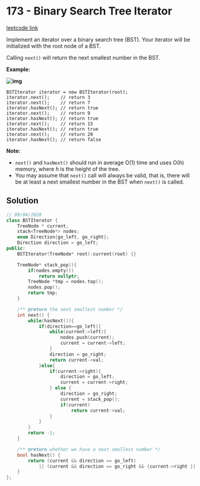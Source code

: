# 173 - Binary Search Tree Iterator

[leetcode link](https://leetcode.com/problems/binary-search-tree-iterator/)

Implement an iterator over a binary search tree (BST). Your iterator will be initialized with the root node of a BST.

Calling `next()` will return the next smallest number in the BST.

**Example:**

**![img](https://assets.leetcode.com/uploads/2018/12/25/bst-tree.png)**

```
BSTIterator iterator = new BSTIterator(root);
iterator.next();    // return 3
iterator.next();    // return 7
iterator.hasNext(); // return true
iterator.next();    // return 9
iterator.hasNext(); // return true
iterator.next();    // return 15
iterator.hasNext(); // return true
iterator.next();    // return 20
iterator.hasNext(); // return false
```

**Note:**

- `next()` and `hasNext()` should run in average O(1) time and uses O(*h*) memory, where *h* is the height of the tree.
- You may assume that `next()` call will always be valid, that is, there will be at least a next smallest number in the BST when `next()` is called.

## Solution

```cpp
// 09/04/2020
class BSTIterator {
    TreeNode * current;
    stack<TreeNode*> nodes;
    enum Direction{go_left, go_right};
    Direction direction = go_left;
public:
    BSTIterator(TreeNode* root):current(root) {}

    TreeNode* stack_pop(){
        if(nodes.empty())
            return nullptr;
        TreeNode *tmp = nodes.top();
        nodes.pop();
        return tmp;
    }

    /** @return the next smallest number */
    int next() {
        while(hasNext()){
            if(direction==go_left){
                while(current->left){
                    nodes.push(current);
                    current = current->left;
                }
                direction = go_right;
                return current->val;
            }else{
                if(current->right){
                    direction = go_left;
                    current = current->right;
                } else {
                    direction = go_right;
                    current = stack_pop();
                    if(current)
                        return current->val;
                } 
            }
        }
        return -1;
    }

    /** @return whether we have a next smallest number */
    bool hasNext() {
        return (current && direction == go_left)
            || (current && direction == go_right && (current->right || !nodes.empty()));
    }
};
```
